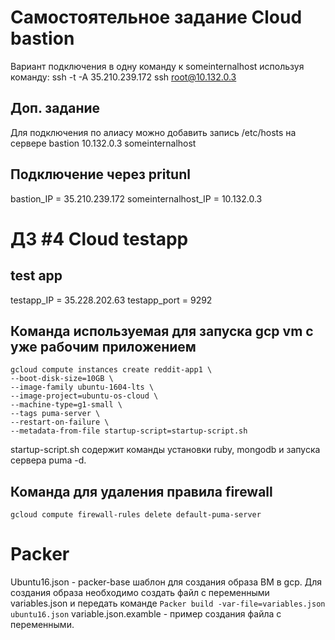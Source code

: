 # Самостоятельное задание Cloud bastion
Вариант подключения в одну команду к someinternalhost используя команду:
ssh -t -A 35.210.239.172 ssh root@10.132.0.3
## Доп. задание 
Для подключения по алиасу можно добавить запись /etc/hosts на сервере bastion
10.132.0.3 someinternalhost

## Подключение через pritunl
bastion_IP = 35.210.239.172
someinternalhost_IP = 10.132.0.3

# ДЗ #4 Cloud testapp

## test app 
testapp_IP = 35.228.202.63
testapp_port = 9292

## Команда используемая для запуска gcp vm с уже рабочим приложением

```
gcloud compute instances create reddit-app1 \
--boot-disk-size=10GB \
--image-family ubuntu-1604-lts \
--image-project=ubuntu-os-cloud \
--machine-type=g1-small \
--tags puma-server \
--restart-on-failure \
--metadata-from-file startup-script=startup-script.sh
```

startup-script.sh содержит команды установки ruby, mongodb и запуска сервера puma -d. 

## Команда для удаления правила firewall 

`gcloud compute firewall-rules delete default-puma-server`

# Packer

Ubuntu16.json - packer-base шаблон для создания образа ВМ в gcp. 
Для создания образа необходимо создать файл с переменными variables.json и передать команде
`Packer build -var-file=variables.json ubuntu16.json`
variable.json.examble - пример создания файла с переменными. 


